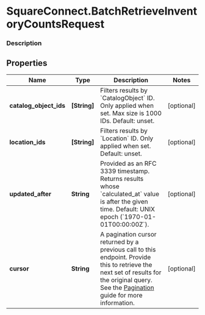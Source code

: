 # SquareConnect.BatchRetrieveInventoryCountsRequest

### Description



## Properties
Name | Type | Description | Notes
------------ | ------------- | ------------- | -------------
**catalog_object_ids** | **[String]** | Filters results by &#x60;CatalogObject&#x60; ID. Only applied when set. Max size is 1000 IDs. Default: unset. | [optional] 
**location_ids** | **[String]** | Filters results by &#x60;Location&#x60; ID. Only applied when set. Default: unset. | [optional] 
**updated_after** | **String** | Provided as an RFC 3339 timestamp. Returns results whose &#x60;calculated_at&#x60; value is after the given time. Default: UNIX epoch (&#x60;1970-01-01T00:00:00Z&#x60;). | [optional] 
**cursor** | **String** | A pagination cursor returned by a previous call to this endpoint. Provide this to retrieve the next set of results for the original query.  See the [Pagination](https://developer.squareup.com/docs/working-with-apis/pagination) guide for more information. | [optional] 


